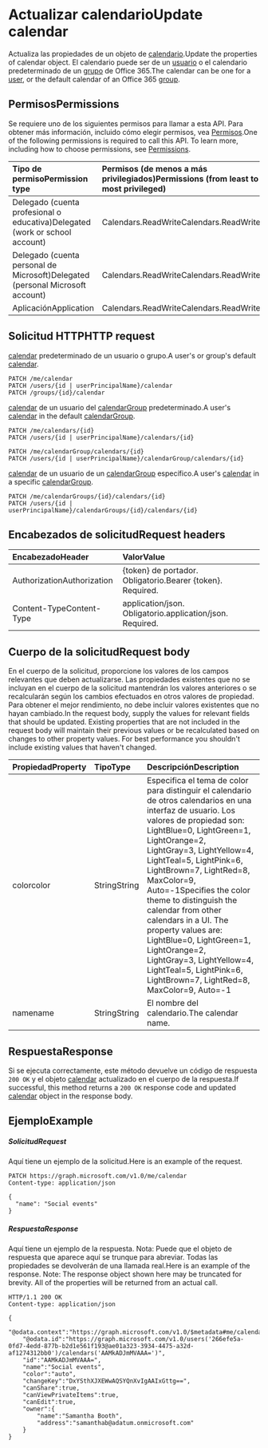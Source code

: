 # <a name="update-calendar"></a><span data-ttu-id="85109-101">Actualizar calendario</span><span class="sxs-lookup"><span data-stu-id="85109-101">Update calendar</span></span>

<span data-ttu-id="85109-102">Actualiza las propiedades de un objeto de [calendario](../resources/calendar.md).</span><span class="sxs-lookup"><span data-stu-id="85109-102">Update the properties of calendar object.</span></span> <span data-ttu-id="85109-103">El calendario puede ser de un [usuario](../resources/user.md) o el calendario predeterminado de un [grupo](../resources/group.md) de Office 365.</span><span class="sxs-lookup"><span data-stu-id="85109-103">The calendar can be one for a [user](../resources/user.md), or the default calendar of an Office 365 [group](../resources/group.md).</span></span>
## <a name="permissions"></a><span data-ttu-id="85109-104">Permisos</span><span class="sxs-lookup"><span data-stu-id="85109-104">Permissions</span></span>
<span data-ttu-id="85109-p102">Se requiere uno de los siguientes permisos para llamar a esta API. Para obtener más información, incluido cómo elegir permisos, vea [Permisos](../../../concepts/permissions_reference.md).</span><span class="sxs-lookup"><span data-stu-id="85109-p102">One of the following permissions is required to call this API. To learn more, including how to choose permissions, see [Permissions](../../../concepts/permissions_reference.md).</span></span>

|<span data-ttu-id="85109-107">Tipo de permiso</span><span class="sxs-lookup"><span data-stu-id="85109-107">Permission type</span></span>      | <span data-ttu-id="85109-108">Permisos (de menos a más privilegiados)</span><span class="sxs-lookup"><span data-stu-id="85109-108">Permissions (from least to most privileged)</span></span>              |
|:--------------------|:---------------------------------------------------------|
|<span data-ttu-id="85109-109">Delegado (cuenta profesional o educativa)</span><span class="sxs-lookup"><span data-stu-id="85109-109">Delegated (work or school account)</span></span> | <span data-ttu-id="85109-110">Calendars.ReadWrite</span><span class="sxs-lookup"><span data-stu-id="85109-110">Calendars.ReadWrite</span></span>    |
|<span data-ttu-id="85109-111">Delegado (cuenta personal de Microsoft)</span><span class="sxs-lookup"><span data-stu-id="85109-111">Delegated (personal Microsoft account)</span></span> | <span data-ttu-id="85109-112">Calendars.ReadWrite</span><span class="sxs-lookup"><span data-stu-id="85109-112">Calendars.ReadWrite</span></span>    |
|<span data-ttu-id="85109-113">Aplicación</span><span class="sxs-lookup"><span data-stu-id="85109-113">Application</span></span> | <span data-ttu-id="85109-114">Calendars.ReadWrite</span><span class="sxs-lookup"><span data-stu-id="85109-114">Calendars.ReadWrite</span></span> |

## <a name="http-request"></a><span data-ttu-id="85109-115">Solicitud HTTP</span><span class="sxs-lookup"><span data-stu-id="85109-115">HTTP request</span></span>
<!-- { "blockType": "ignored" } -->
<span data-ttu-id="85109-116">[calendar](../resources/calendar.md) predeterminado de un usuario o grupo.</span><span class="sxs-lookup"><span data-stu-id="85109-116">A user's or group's default [calendar](../resources/calendar.md).</span></span>
```http
PATCH /me/calendar
PATCH /users/{id | userPrincipalName}/calendar
PATCH /groups/{id}/calendar
```
<span data-ttu-id="85109-117">[calendar](../resources/calendar.md) de un usuario del [calendarGroup](../resources/calendargroup.md) predeterminado.</span><span class="sxs-lookup"><span data-stu-id="85109-117">A user's [calendar](../resources/calendar.md) in the default [calendarGroup](../resources/calendargroup.md).</span></span>
```http
PATCH /me/calendars/{id}
PATCH /users/{id | userPrincipalName}/calendars/{id}

PATCH /me/calendarGroup/calendars/{id}
PATCH /users/{id | userPrincipalName}/calendarGroup/calendars/{id}
```
<span data-ttu-id="85109-118">[calendar](../resources/calendar.md) de un usuario de un [calendarGroup](../resources/calendargroup.md) específico.</span><span class="sxs-lookup"><span data-stu-id="85109-118">A user's [calendar](../resources/calendar.md) in a specific [calendarGroup](../resources/calendargroup.md).</span></span>
```http
PATCH /me/calendarGroups/{id}/calendars/{id}
PATCH /users/{id | userPrincipalName}/calendarGroups/{id}/calendars/{id}
```
## <a name="request-headers"></a><span data-ttu-id="85109-119">Encabezados de solicitud</span><span class="sxs-lookup"><span data-stu-id="85109-119">Request headers</span></span>
| <span data-ttu-id="85109-120">Encabezado</span><span class="sxs-lookup"><span data-stu-id="85109-120">Header</span></span>       | <span data-ttu-id="85109-121">Valor</span><span class="sxs-lookup"><span data-stu-id="85109-121">Value</span></span> |
|:---------------|:--------|
| <span data-ttu-id="85109-122">Authorization</span><span class="sxs-lookup"><span data-stu-id="85109-122">Authorization</span></span>  | <span data-ttu-id="85109-p103">{token} de portador. Obligatorio.</span><span class="sxs-lookup"><span data-stu-id="85109-p103">Bearer {token}. Required.</span></span>  |
| <span data-ttu-id="85109-125">Content-Type</span><span class="sxs-lookup"><span data-stu-id="85109-125">Content-Type</span></span>  | <span data-ttu-id="85109-p104">application/json. Obligatorio.</span><span class="sxs-lookup"><span data-stu-id="85109-p104">application/json. Required.</span></span>  |

## <a name="request-body"></a><span data-ttu-id="85109-128">Cuerpo de la solicitud</span><span class="sxs-lookup"><span data-stu-id="85109-128">Request body</span></span>
<span data-ttu-id="85109-p105">En el cuerpo de la solicitud, proporcione los valores de los campos relevantes que deben actualizarse. Las propiedades existentes que no se incluyan en el cuerpo de la solicitud mantendrán los valores anteriores o se recalcularán según los cambios efectuados en otros valores de propiedad. Para obtener el mejor rendimiento, no debe incluir valores existentes que no hayan cambiado.</span><span class="sxs-lookup"><span data-stu-id="85109-p105">In the request body, supply the values for relevant fields that should be updated. Existing properties that are not included in the request body will maintain their previous values or be recalculated based on changes to other property values. For best performance you shouldn't include existing values that haven't changed.</span></span>

| <span data-ttu-id="85109-132">Propiedad</span><span class="sxs-lookup"><span data-stu-id="85109-132">Property</span></span>     | <span data-ttu-id="85109-133">Tipo</span><span class="sxs-lookup"><span data-stu-id="85109-133">Type</span></span>   |<span data-ttu-id="85109-134">Descripción</span><span class="sxs-lookup"><span data-stu-id="85109-134">Description</span></span>|
|:---------------|:--------|:----------|
|<span data-ttu-id="85109-135">color</span><span class="sxs-lookup"><span data-stu-id="85109-135">color</span></span>|<span data-ttu-id="85109-136">String</span><span class="sxs-lookup"><span data-stu-id="85109-136">String</span></span>|<span data-ttu-id="85109-p106">Especifica el tema de color para distinguir el calendario de otros calendarios en una interfaz de usuario. Los valores de propiedad son: LightBlue=0, LightGreen=1, LightOrange=2, LightGray=3, LightYellow=4, LightTeal=5, LightPink=6, LightBrown=7, LightRed=8, MaxColor=9, Auto=-1</span><span class="sxs-lookup"><span data-stu-id="85109-p106">Specifies the color theme to distinguish the calendar from other calendars in a UI. The property values are: LightBlue=0, LightGreen=1, LightOrange=2, LightGray=3, LightYellow=4, LightTeal=5, LightPink=6, LightBrown=7, LightRed=8, MaxColor=9, Auto=-1</span></span>|
|<span data-ttu-id="85109-139">name</span><span class="sxs-lookup"><span data-stu-id="85109-139">name</span></span>|<span data-ttu-id="85109-140">String</span><span class="sxs-lookup"><span data-stu-id="85109-140">String</span></span>|<span data-ttu-id="85109-141">El nombre del calendario.</span><span class="sxs-lookup"><span data-stu-id="85109-141">The calendar name.</span></span>|

## <a name="response"></a><span data-ttu-id="85109-142">Respuesta</span><span class="sxs-lookup"><span data-stu-id="85109-142">Response</span></span>

<span data-ttu-id="85109-143">Si se ejecuta correctamente, este método devuelve un código de respuesta `200 OK` y el objeto [calendar](../resources/calendar.md) actualizado en el cuerpo de la respuesta.</span><span class="sxs-lookup"><span data-stu-id="85109-143">If successful, this method returns a `200 OK` response code and updated [calendar](../resources/calendar.md) object in the response body.</span></span>
## <a name="example"></a><span data-ttu-id="85109-144">Ejemplo</span><span class="sxs-lookup"><span data-stu-id="85109-144">Example</span></span>
##### <a name="request"></a><span data-ttu-id="85109-145">Solicitud</span><span class="sxs-lookup"><span data-stu-id="85109-145">Request</span></span>
<span data-ttu-id="85109-146">Aquí tiene un ejemplo de la solicitud.</span><span class="sxs-lookup"><span data-stu-id="85109-146">Here is an example of the request.</span></span>
<!-- {
  "blockType": "request",
  "name": "update_calendar"
}-->
```http
PATCH https://graph.microsoft.com/v1.0/me/calendar
Content-type: application/json

{
  "name": "Social events"
}
```
##### <a name="response"></a><span data-ttu-id="85109-147">Respuesta</span><span class="sxs-lookup"><span data-stu-id="85109-147">Response</span></span>
<span data-ttu-id="85109-p107">Aquí tiene un ejemplo de la respuesta. Nota: Puede que el objeto de respuesta que aparece aquí se trunque para abreviar. Todas las propiedades se devolverán de una llamada real.</span><span class="sxs-lookup"><span data-stu-id="85109-p107">Here is an example of the response. Note: The response object shown here may be truncated for brevity. All of the properties will be returned from an actual call.</span></span>
<!-- {
  "blockType": "response",
  "truncated": true,
  "@odata.type": "microsoft.graph.calendar"
} -->
```http
HTTP/1.1 200 OK
Content-type: application/json

{
    "@odata.context":"https://graph.microsoft.com/v1.0/$metadata#me/calendars/$entity",
    "@odata.id":"https://graph.microsoft.com/v1.0/users('266efe5a-0fd7-4edd-877b-b2d1e561f193@ae01a323-3934-4475-a32d-af1274312bb0')/calendars('AAMkADJmMVAAA=')",
    "id":"AAMkADJmMVAAA=",
    "name":"Social events",
    "color":"auto",
    "changeKey":"DxYSthXJXEWwAQSYQnXvIgAAIxGttg==",
    "canShare":true,
    "canViewPrivateItems":true,
    "canEdit":true,
    "owner":{
        "name":"Samantha Booth",
        "address":"samanthab@adatum.onmicrosoft.com"
    }
}
```

<!-- uuid: 8fcb5dbc-d5aa-4681-8e31-b001d5168d79
2015-10-25 14:57:30 UTC -->
<!-- {
  "type": "#page.annotation",
  "description": "Update calendar",
  "keywords": "",
  "section": "documentation",
  "tocPath": ""
}-->
